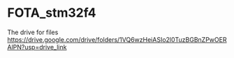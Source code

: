 # FOTA_stm32f4

The drive for files
https://drive.google.com/drive/folders/1VQ6wzHeiASIo2l0TuzBGBnZPwOERAlPN?usp=drive_link
